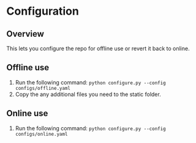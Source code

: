 # Configuration

## Overview
This lets you configure the repo for offline use or revert it back to online. 

## Offline use

1. Run the following command: `python configure.py --config configs/offline.yaml`
2. Copy the any additional files you need to the static folder.

## Online use
1. Run the following command: `python configure.py --config configs/online.yaml`